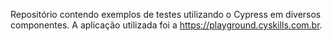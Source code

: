 Repositório contendo exemplos de testes utilizando o Cypress em diversos componentes.
A aplicação utilizada foi a https://playground.cyskills.com.br.
